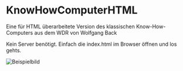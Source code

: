 # KnowHowComputerHTML
Eine für HTML überarbeitete Version des klassischen Know-How-Computers aus dem WDR von Wolfgang Back

Kein Server benötigt. Einfach die index.html im Browser öffnen und los gehts.

![Beispielbild](https://i.imgur.com/CR6njN9.gif)
